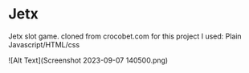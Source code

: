 # Jetx
Jetx slot game. cloned from crocobet.com
for this project I used: Plain Javascript/HTML/css

![Alt Text](Screenshot 2023-09-07 140500.png)
